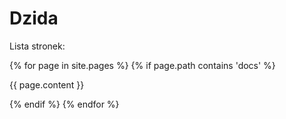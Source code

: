 # Dzida

Lista stronek:

{% for page in site.pages %}
{% if page.path contains 'docs' %}

{{ page.content }}

{% endif %}
{% endfor %}
